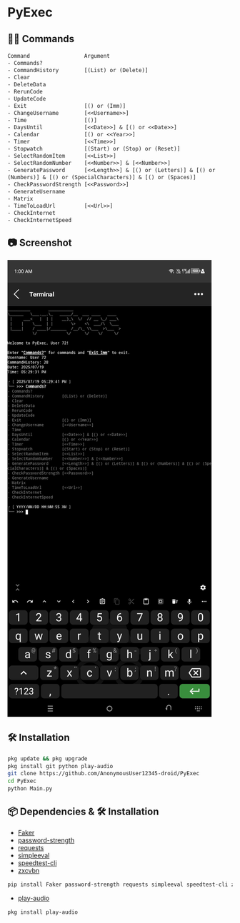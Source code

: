 # PyExec

## 🧑‍💻 Commands

```plain
Command                 Argument
- Commands?             
- CommandHistory        [(List) or (Delete)]
- Clear                 
- DeleteData            
- RerunCode             
- UpdateCode            
- Exit                  [() or (Imm)]
- ChangeUsername        [<<Username>>]
- Time                  [()]
- DaysUntil             [<<Date>>] & [() or <<Date>>]
- Calendar              [() or <<Year>>]
- Timer                 [<<Time>>]
- Stopwatch             [(Start) or (Stop) or (Reset)]
- SelectRandomItem      [<<List>>]
- SelectRandomNumber    [<<Number>>] & [<<Number>>]
- GeneratePassword      [<<Length>>] & [() or (Letters)] & [() or (Numbers)] & [() or (SpecialCharacters)] & [() or (Spaces)]
- CheckPasswordStrength [<<Password>>]
- GenerateUsername      
- Matrix                
- TimeToLoadUrl         [<<Url>>]
- CheckInternet         
- CheckInternetSpeed    
```
## 📷 Screenshot

![Screenshot](Screenshot.png)

## 🛠️ Installation

```bash
pkg update && pkg upgrade
pkg install git python play-audio
git clone https://github.com/AnonymousUser12345-droid/PyExec
cd PyExec
python Main.py
```

## 📦 Dependencies & 🛠️ Installation

- [Faker](https://pypi.org/project/Faker)
- [password-strength](https://pypi.org/project/password-strength/)
- [requests](https://pypi.org/project/requests/)
- [simpleeval](https://pypi.org/project/simpleeval/)
- [speedtest-cli](https://pypi.org/project/speedtest-cli/)
- [zxcvbn](https://pypi.org/project/zxcvbn/)
```bash
pip install Faker password-strength requests simpleeval speedtest-cli zxcvbn
```
- [play-audio](https://github.com/termux/play-audio)
```bash
pkg install play-audio
```